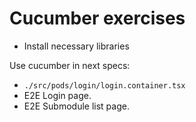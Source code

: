 # Cucumber exercises

- Install necessary libraries

Use cucumber in next specs:

- `./src/pods/login/login.container.tsx`
- E2E Login page.
- E2E Submodule list page.
